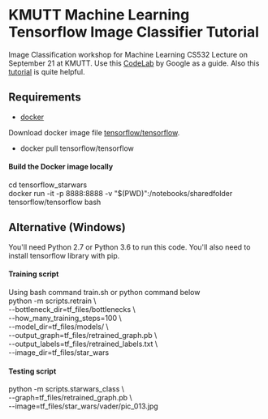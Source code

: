# KMUTT Machine Learning Tensorflow Image Classifier Tutorial
Image Classification workshop for Machine Learning CS532 Lecture on September 21 at KMUTT.
Use this [CodeLab](https://codelabs.developers.google.com/codelabs/tensorflow-for-poets/?utm_campaign=chrome_series_machinelearning_063016&utm_source=gdev&utm_medium=yt-desc#0) by Google as a guide. Also this [tutorial](https://www.tensorflow.org/versions/r0.9/how_tos/image_retraining/index.html) is quite helpful.

## Requirements

* [docker](https://www.docker.com/products/docker-toolbox)

Download docker image file [tensorflow/tensorflow](https://hub.docker.com/r/tensorflow/tensorflow/).
* docker pull tensorflow/tensorflow

#### Build the Docker image locally
cd tensorflow_starwars \
docker run -it -p 8888:8888 -v "$(PWD)":/notebooks/sharedfolder tensorflow/tensorflow bash

## Alternative (Windows)
You'll need Python 2.7 or Python 3.6 to run this code. You'll also need to install tensorflow library with pip.

#### Training script
Using bash command train.sh or python command below \
python -m scripts.retrain \\ \
  --bottleneck_dir=tf_files/bottlenecks \\ \
  --how_many_training_steps=100 \\ \
  --model_dir=tf_files/models/ \\ \
  --output_graph=tf_files/retrained_graph.pb \\ \
  --output_labels=tf_files/retrained_labels.txt \\ \
  --image_dir=tf_files/star_wars

#### Testing script
python -m scripts.starwars_class \\ \
--graph=tf_files/retrained_graph.pb  \\ \
--image=tf_files/star_wars/vader/pic_013.jpg
